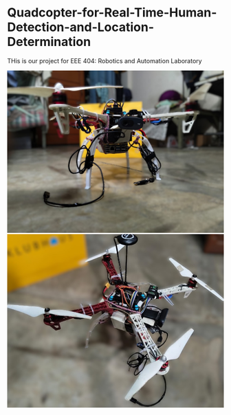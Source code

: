 # Quadcopter-for-Real-Time-Human-Detection-and-Location-Determination
THis is our project for EEE 404: Robotics and Automation Laboratory

![Drone_image](https://github.com/RakibHossainMridul/Quadcopter-for-Real-Time-Human-Detection-and-Location-Determination/blob/main/drone_project.jpg)
![Drone Top View](https://github.com/RakibHossainMridul/Quadcopter-for-Real-Time-Human-Detection-and-Location-Determination/blob/main/drone_top_view.jpg)
